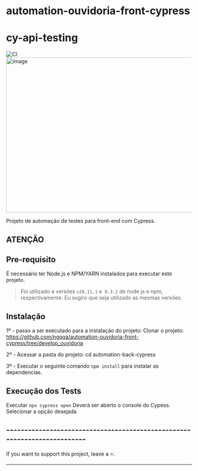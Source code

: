 # automation-ouvidoria-front-cypress

# cy-api-testing

![CI](https://github.com/wlsf82/cy-api-testing-errors/actions/workflows/ci.yml/badge.svg)
<img width="1000" height="420" alt="image" src="https://github.com/user-attachments/assets/f1339018-cc92-450f-a09b-099dfbd0c416" />


Projeto de automação de testes para front-end com Cypress.

## ATENÇÃO


## Pre-requisito

É necessário ter Node.js e NPM/YARN instalados para executar este projeto.

> Foi utilizado a versões `v20.11.1` e` 8.3.2` de node.js e npm, respectivamente. Eu sugiro que seja utilizado as mesmas versões.

## Instalação

1º - passo a ser executado para a instalação do projeto:
Clonar o projeto: https://github.com/ngqqa/automation-ouvidoria-front-cypress/tree/develop_ouvidoria

2º - Acessar a pasta do projeto:
cd automation-back-cypress

3º - Executar o seguinte comando `npm install` para instalar as dependencias.

## Execução dos Tests

Executar `npx cypress open` Deverá ser aberto o console do Cypess.
Selecionar a opção desejada

## -------------------------------------------------------------------------

If you want to support this project, leave a ⭐.

___
